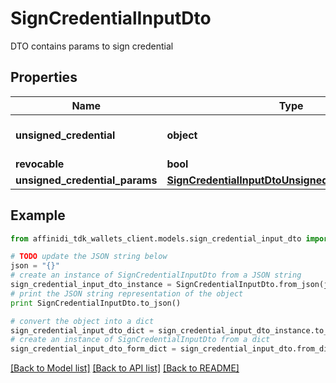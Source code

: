 # SignCredentialInputDto

DTO contains params to sign credential

## Properties

| Name                           | Type                                                                                                    | Description                                                                             | Notes      |
| ------------------------------ | ------------------------------------------------------------------------------------------------------- | --------------------------------------------------------------------------------------- | ---------- |
| **unsigned_credential**        | **object**                                                                                              | Unsigned Credential. If provided \&quot;unsignedCredentialParams\&quot; is not accepted | [optional] |
| **revocable**                  | **bool**                                                                                                |                                                                                         | [optional] |
| **unsigned_credential_params** | [**SignCredentialInputDtoUnsignedCredentialParams**](SignCredentialInputDtoUnsignedCredentialParams.md) |                                                                                         | [optional] |

## Example

```python
from affinidi_tdk_wallets_client.models.sign_credential_input_dto import SignCredentialInputDto

# TODO update the JSON string below
json = "{}"
# create an instance of SignCredentialInputDto from a JSON string
sign_credential_input_dto_instance = SignCredentialInputDto.from_json(json)
# print the JSON string representation of the object
print SignCredentialInputDto.to_json()

# convert the object into a dict
sign_credential_input_dto_dict = sign_credential_input_dto_instance.to_dict()
# create an instance of SignCredentialInputDto from a dict
sign_credential_input_dto_form_dict = sign_credential_input_dto.from_dict(sign_credential_input_dto_dict)
```

[[Back to Model list]](../README.md#documentation-for-models) [[Back to API list]](../README.md#documentation-for-api-endpoints) [[Back to README]](../README.md)
